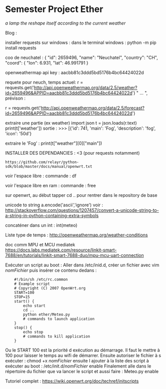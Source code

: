 # Semester Project Ether
_a lamp the reshape itself according to the current weather_

Blog :

installer requests sur windows :
	dans le terminal windows : python -m pip install requests

coo de neuchatel :
	{
    "id": 2659496,
    "name": "Neuchatel",
    "country": "CH",
    "coord": {
      "lon": 6.931,
      "lat": 46.991791
    }

openweathermap api key : aacbb81c3ddd5bd5176b4bc64424022d

requete pour neuch, temps actuel: 
	r = requests.get('http://api.openweathermap.org/data/2.5/weather?id=2659496&APPID=aacbb81c3ddd5bd5176b4bc64424022d')
 " 	...	", prévison :

r = requests.get('http://api.openweathermap.org/data/2.5/forecast?id=2659496&APPID=aacbb81c3ddd5bd5176b4bc64424022d')

extraire une partie (ex weather)
	import json
	t = json.loads(r.text)
	print(t['weather'])
	sortie : >>> [{'id': 741, 'main': 'Fog', 'description': 'fog', 'icon': '50d'}

extraire le 'Fog' :
	print(t["weather"][0]["main"])

INSTALLER DES DEPENDANCIES : <3 (pour requests notamment)

	https://github.com/relayr/python-sdk/blob/master/docs/manual/openwrt.txt

voir l'espace libre : commande : df

voir l'espace libre en ram : commande : free

sur openwrt, au début tapper cd .. pour rentrer dans le repository de base

unicode to string
	a.encode('ascii','ignore') voir : http://stackoverflow.com/questions/1207457/convert-a-unicode-string-to-a-string-in-python-containing-extra-symbols

concaténer dans un int : int(meteo)

Liste type de temps :
	http://openweathermap.org/weather-conditions

doc comm MPU et MCU mediatek
	https://docs.labs.mediatek.com/resource/linkit-smart-7688/en/tutorials/linkit-smart-7688-duo/mpu-mcu-uart-connection

Exécuter un script au boot :
	Aller dans /etc/inid.d, créer un fichier avec vim _nomFichier_ puis insérer ce contenu dedans :
		
		#!/bin/sh /etc/rc.common
		# Example script
		# Copyright (C) 2007 OpenWrt.org
		START=100
		STOP=15
		start() {        
			echo start
			cd ..
			python ether/Meteo.py
			# commands to launch application
		}                
		stop() {          
			echo stop
			# commands to kill application 
		}


Ou le START 100 est la priorité d exécution au démarrage. Il faut le mettre à 100 pour laisser le temps au wifi de démarrer.
Ensuite autoriser le fichier à s exécuter : chmod +x _nomFichier_ ensuite l ajouter à la liste des script à exécuter au boot : 		/etc/init.d/_nomFichier_ enable
Finalement alle dans le répertoire du fichier que va lancer le script et aussi faire : Meteo.py enable

Tutoriel complet : https://wiki.openwrt.org/doc/techref/initscripts
